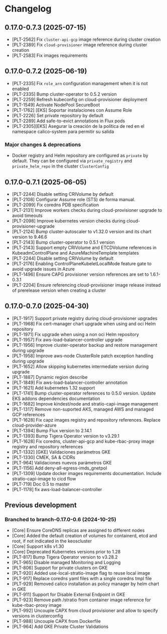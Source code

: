 # Changelog

## 0.17.0-0.7.3 (2025-07-15)

* [PLT-2562] Fix `cluster-api-gcp` image reference during cluster creation
* [PLT-2389] Fix `cloud-provisioner` image reference during cluster creation
* [PLT-2583] Fix images requirements

## 0.17.0-0.7.2 (2025-06-19)

* [PLT-2335] Fix `role_arn` configuration management when it is not enabled
* [PLT-2335] Bump cluster-operator to 0.5.2 version
* [PLT-2259] Refresh kubeconfig on cloud-provisioner deployment
* [PLT-1549] Activate NodePool SecureBoot
* [PLT-1762] [EKS] Soportar instalaciones con Assume Role
* [PLT-2226] Set private repository by default
* [PLT-2289] Add safe-to-evict annotations in Flux pods
* [PLT-2305][EKS] Asegurar la creación de la política de red en el namespace calico-system para permitir su salida

### Major changes & deprecations

* Docker registry and Helm repository are configured as `private` by default. They can be configured via `private_registry` and `private_helm_repo` in the cluster `ClusterConfig`

## 0.17.0-0.7.1 (2025-06-05)

* [PLT-2244] Disable setting CRIVolume by default
* [PLT-2108] Configurar Assume role (STS) de forma manual.
* [PLT-2099] Fix coredns PDB specification
* [PLT-2131] Improve workers checks during cloud-provisioner upgrade to avoid timeouts
* [PLT-2098] Improve kubernetes version checks during cloud-provisioner-upgrade
* [PLT-2124] Bump cluster-autoscaler to v1.32.0 version and its chart version to 9.46.6
* [PLT-2143] Bump cluster-operator to 0.5.1 version
* [PLT-2143] Support empty CRIVolume and ETCDVolume references in KubeadmControlPlane and AzureMachineTemplate templates
* [PLT-2244] Disable setting CRIVolume by default
* [PLT-2176] Enabling ControlPlaneKubeletLocalMode feature gate to avoid upgrade issues in Azure
* [PLT-1496] Ensure CAPG provisioner version references are set to 1.6.1-0.3.1
* [PLT-2204] Ensure referencing cloud-provisioner image release instead of prerelease version when creating a cluster

## 0.17.0-0.7.0 (2025-04-30)

* [PLT-1917] Support private registry during cloud-provisioner upgrades
* [PLT-1968] Fix cert-manager chart upgrade when using and oci Helm repository
* [PLT-1971] Fix upgrade when using a non oci Helm repository
* [PLT-1957] Fix aws-load-balancer-controller upgrade
* [PLT-1956] Improve cluster-operator backup and restore management during upgrade
* [PLT-1958] Improve aws-node ClusterRole patch exception handling during upgrade
* [PLT-1652] Allow skipping kubernetes intermediate version during upgrade
* [PLT-1887] Dynamic region describe
* [PLT-1849] Fix aws-load-balancer-controller annotation
* [PLT-1621] Add kubernetes 1.32 support
* [PLT-1741] Bump cluster-operator references to 0.5.0 version. Update EKS addons dependencies documentation
* [PLT-1682] Improve kindest/node and stratio-capi-image management
* [PLT-1317] Remove non-suported AKS, managed AWS and managed GCP references
* [PLT-1628] Fix capz images registry and repository references. Replace cloud-provider-azure
* [PLT-1394] Bump Flux version to 2.14.1
* [PLT-1393] Bump Tigera Operator version to v3.29.1
* [PLT-1628] Fix coredns, cluster-api-gcp and kube-rbac-proxy image registry and repository references
* [PLT-1332] [GKE] Validaciones parámetros GKE
* [PLT-1330] CMEK, SA & CIDRs
* [PLT-964] Validaciones nuevos parámetros GKE
* [PLT-1156] Add deny-all-egress-imds_gnetpol
* [PLT-1309] Update docker images requirements documentation. Include stratio-capi-image to cicd flow
* [PLT-719] Doc 0.5 to master
* [PLT-1178] fix aws-load-balancer-controller


## Previous development

### Branched to branch-0.17.0-0.6 (2024-10-25)

* [Core] Ensure CoreDNS replicas are assigned to different nodes
* [Core] Added the default creation of volumes for containerd, etcd and root, if not indicated in the keoscluster
* [Core] Support k8s v1.30
* [Core] Deprecated Kubernetes versions prior to 1.28
* [PLT-817] Bump Tigera Operator version to v3.28.2
* [PLT-965] Disable managed Monitoring and Logging
* [PLT-806] Support for private clusters on GKE
* [PLT-920] Added use-local-stratio-image flag to reuse local image
* [PLT-917] Replace coredns yaml files with a single coredns tmpl file
* [PLT-929] Removed calico installation as policy manager by helm chart in GKE
* [PLT-911] Support for Disable External Endpoint in GKE
* [PLT-923] Remove path /stratio from container image reference for kube-rbac-proxy image
* [PLT-992] Uncouple CAPX from cloud provisioner and allow to specify versions in clusterconfig 
* [PLT-988] Uncouple CAPX from Dockerfile
* [PLT-964] Add GKE Private Cluster Validations
